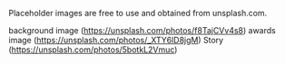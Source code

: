 Placeholder images are free to use and obtained from unsplash.com. 

background image (https://unsplash.com/photos/f8TajCVv4s8)
awards image (https://unsplash.com/photos/_XTY6lD8jgM)
Story (https://unsplash.com/photos/5botkL2Vmuc)
